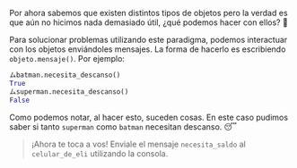 Por ahora sabemos que existen distintos tipos de objetos pero la verdad es que aún no hicimos nada demasiado útil, ¿qué podemos hacer con ellos? :thinking:

Para solucionar problemas utilizando este paradigma, podemos interactuar con los objetos enviándoles mensajes. La forma de hacerlo es escribiendo `objeto.mensaje()`. Por ejemplo:

```python
ムbatman.necesita_descanso()
True
ムsuperman.necesita_descanso()
False
```

Como podemos notar, al hacer esto, suceden cosas. En este caso pudimos saber si tanto `superman` como `batman` necesitan descanso. :sleeping:

> ¡Ahora te toca a vos! Enviale el mensaje `necesita_saldo` al `celular_de_eli` utilizando la consola.